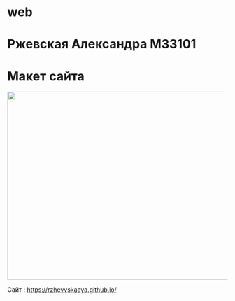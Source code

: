 # web
# Ржевская Александра M33101
# Макет сайта
<img src="https://github.com/rzhevvskaaya/web/assets/92103014/cc4a1eb2-3fb8-4f3f-bd17-560142d3570a.png" width="650" height="430">

  Сайт : https://rzhevvskaaya.github.io/

